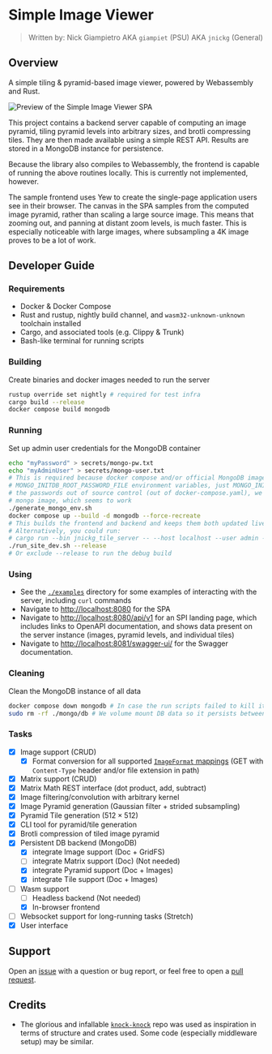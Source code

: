 # Simple Image Viewer

> Written by: Nick Giampietro
> AKA `giampiet` (PSU)
> AKA `jnickg` (General)

## Overview

A simple tiling & pyramid-based image viewer, powered by Webassembly and Rust.

![Preview of the Simple Image Viewer SPA](./res/preview.png)

This project contains a backend server capable of computing an image pyramid, tiling pyramid levels into arbitrary sizes, and brotli compressing tiles. They are then made available using a simple REST API. Results are stored in a MongoDB instance for persistence.

Because the library also compiles to Webassembly, the frontend is capable of running the above routines locally. This is currently not implemented, however.

The sample frontend uses Yew to create the single-page application users see in their browser. The canvas in the SPA samples from the computed image pyramid, rather than scaling a large source image. This means that zooming out, and panning at distant zoom levels, is much faster. This is especially noticeable with large images, where subsampling a 4K image proves to be a lot of work.

## Developer Guide

### Requirements

- Docker & Docker Compose
- Rust and rustup, nightly build channel, and `wasm32-unknown-unknown` toolchain installed
- Cargo, and associated tools (e.g. Clippy & Trunk)
- Bash-like terminal for running scripts

### Building

Create binaries and docker images needed to run the server

```bash
rustup override set nightly # required for test infra
cargo build --release
docker compose build mongodb
```

### Running

Set up admin user credentials for the MongoDB container

```bash
echo "myPassword" > secrets/mongo-pw.txt
echo "myAdminUser" > secrets/mongo-user.txt
# This is required because docker compose and/or official MongoDB image is jank and won't honor
# MONGO_INITDB_ROOT_PASSWORD_FILE environment variables, just MONGO_INITDB_ROOT_PASSWORD. To keep
# the passwords out of source control (out of docker-compose.yaml), we make an env file for the
# mongo image, which seems to work
./generate_mongo_env.sh
docker compose up --build -d mongodb --force-recreate
# This builds the frontend and backend and keeps them both updated live as files change.
# Alternatively, you could run:
# cargo run --bin jnickg_tile_server -- --host localhost --user admin --pass ./secrets/mongo-pw.txt --db-port 27017 --port 8081 --static-dir dist/
./run_site_dev.sh --release
# Or exclude --release to run the debug build
```

### Using

- See the [`./examples`](./examples/) directory for some examples of interacting with the server, including `curl` commands
- Navigate to [http://localhost:8080](http://localhost:8080) for the SPA
- Navigate to [http://localhost:8080/api/v1](http://localhost:8080/api/v1/) for an SPI landing page, which includes links to OpenAPI documentation, and shows data present on the server instance (images, pyramid levels, and individual tiles)
- Navigate to [http://localhost:8081/swagger-ui/](http://localhost:8081/swagger-ui/) for the Swagger documentation.

### Cleaning

Clean the MongoDB instance of all data

```bash
docker compose down mongodb # In case the run scripts failed to kill it
sudo rm -rf ./mongo/db # We volume mount DB data so it persists between sessions. This clears local files
```

### Tasks

- [x] Image support (CRUD)
  - [x] Format conversion for all supported [`ImageFormat` mappings](https://docs.rs/image/latest/image/enum.ImageFormat.html#variants) (GET with `Content-Type` header and/or file extension in path)
- [x] Matrix support (CRUD)
- [x] Matrix Math REST interface (dot product, add, subtract)
- [x] Image filtering/convolution with arbitrary kernel
- [x] Image Pyramid generation (Gaussian filter + strided subsampling)
- [x] Pyramid Tile generation ($\text{512}\times\text{512}$)
- [x] CLI tool for pyramid/tile generation
- [x] Brotli compression of tiled image pyramid
- [x] Persistent DB backend (MongoDB)
  - [x] integrate Image support (Doc + GridFS)
  - [ ] integrate Matrix support (Doc) (Not needed)
  - [x] integrate Pyramid support (Doc + Images)
  - [x] integrate Tile support (Doc + Images)
- [ ] Wasm support
  - [ ] Headless backend (Not needed)
  - [x] In-browser frontend
- [ ] Websocket support for long-running tasks (Stretch)
- [x] User interface

## Support

Open an [issue](https://github.com/jnickg/rust-explorations/issues) with a question or bug report, or feel free to open a [pull request](https://github.com/jnickg/rust-explorations/pulls).

## Credits

- The glorious and infallable [`knock-knock`](https://github.com/pdx-cs-rust-web/knock-knock) repo was used as inspiration in terms of structure and crates used. Some code (especially middleware setup) may be similar.
